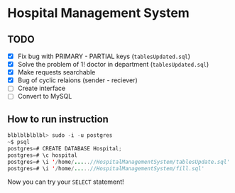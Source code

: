 # Hospital Management System

## TODO

- [x] Fix bug with PRIMARY - PARTIAL keys (`tablesUpdated.sql`)
- [x] Solve the problem of 1! doctor in department (`tablesUpdated.sql`)
- [x] Make requests searchable
- [x] Bug of cyclic relaions (sender - reciever)
- [ ] Create interface
- [ ] Convert to MySQL

## How to run instruction

```java
blblblblblbl> sudo -i -u postgres
~$ psql
postgres=# CREATE DATABASE Hospital;
postgres=# \c hospital
postgres=# \i '/home/.....//HospitalManagementSystem/tablesUpdate.sql'
postgres=# \i '/home/.....//HospitalManagementSystem/fill.sql'
```
Now you can try your `SELECT` statement!
